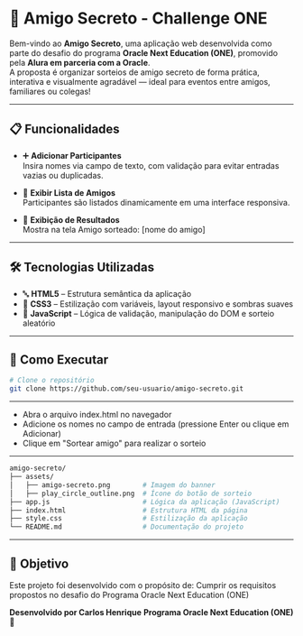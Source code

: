 # 🎁 Amigo Secreto - Challenge ONE

Bem-vindo ao **Amigo Secreto**, uma aplicação web desenvolvida como parte do desafio do programa **Oracle Next Education (ONE)**, promovido pela **Alura em parceria com a Oracle**.  
A proposta é organizar sorteios de amigo secreto de forma prática, interativa e visualmente agradável — ideal para eventos entre amigos, familiares ou colegas!

---

## 📋 Funcionalidades

- ➕ **Adicionar Participantes**  
  Insira nomes via campo de texto, com validação para evitar entradas vazias ou duplicadas.

- 📃 **Exibir Lista de Amigos**  
  Participantes são listados dinamicamente em uma interface responsiva.

- 📢 **Exibição de Resultados**  
  Mostra na tela Amigo sorteado: [nome do amigo]

---

## 🛠️ Tecnologias Utilizadas

- 🔤 **HTML5** – Estrutura semântica da aplicação  
- 🎨 **CSS3** – Estilização com variáveis, layout responsivo e sombras suaves  
- 🧠 **JavaScript** – Lógica de validação, manipulação do DOM e sorteio aleatório  

---

## 🚀 **Como Executar**

```bash
# Clone o repositório
git clone https://github.com/seu-usuario/amigo-secreto.git
````
---

- Abra o arquivo index.html no navegador
- Adicione os nomes no campo de entrada (pressione Enter ou clique em Adicionar)
- Clique em "Sortear amigo" para realizar o sorteio

---

```bash
amigo-secreto/
├── assets/
│   ├── amigo-secreto.png        # Imagem do banner
│   ├── play_circle_outline.png  # Ícone do botão de sorteio
├── app.js                       # Lógica da aplicação (JavaScript)
├── index.html                   # Estrutura HTML da página
├── style.css                    # Estilização da aplicação
└── README.md                    # Documentação do projeto
````
---

## 🎯 **Objetivo**

Este projeto foi desenvolvido com o propósito de:
Cumprir os requisitos propostos no desafio do Programa Oracle Next Education (ONE)



**Desenvolvido por Carlos Henrique** 
**Programa Oracle Next Education (ONE)** 🚀
